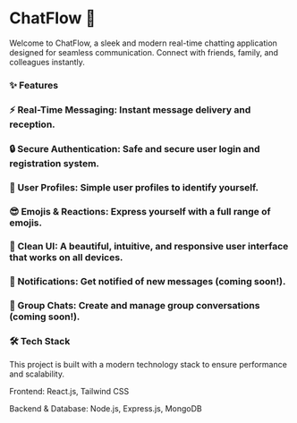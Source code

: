# ChatFlow 💬

Welcome to ChatFlow, a sleek and modern real-time chatting application designed for seamless communication. Connect with friends, family, and colleagues instantly.

### ✨ Features
### ⚡ Real-Time Messaging: Instant message delivery and reception.
###  🔒 Secure Authentication: Safe and secure user login and registration system.
### 👤 User Profiles: Simple user profiles to identify yourself.
### 😎 Emojis & Reactions: Express yourself with a full range of emojis.
### 🎨 Clean UI: A beautiful, intuitive, and responsive user interface that works on all devices.
### 🔔 Notifications: Get notified of new messages (coming soon!).
### 👥 Group Chats: Create and manage group conversations (coming soon!).
### 🛠️ Tech Stack

This project is built with a modern technology stack to ensure performance and scalability.

Frontend: React.js, Tailwind CSS

Backend & Database: Node.js, Express.js, MongoDB

